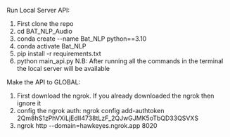 Run Local Server API:
1. First clone the repo
2. cd BAT_NLP_Audio
3. conda create --name Bat_NLP python==3.10
4. conda activate Bat_NLP
5. pip install -r requirements.txt
6. python main_api.py
N.B: After running all the commands in the terminal the local server will be available

Make the API to GLOBAL:
1. First download the ngrok. If you already downloaded the ngrok then ignore it 
2. config the ngrok auth: ngrok config add-authtoken 2Qm8hS1zPhVXiLjEdlI4738tLzF_2QJwGJMK5oTbQD33QSVXS
3. ngrok http --domain=hawkeyes.ngrok.app 8020